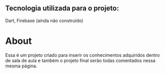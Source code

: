 ## Tecnologia utilizada para o projeto:
Dart, Firebase (ainda não construído)

# About

Essa é um projeto criado para inserir os conhecimentos adquiridos dentro de sala de aula e também o projeto final serão todas comentados nessa mesma página.

